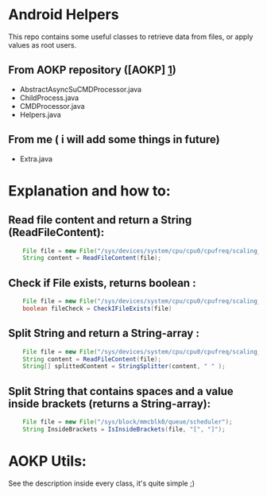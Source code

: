 Android Helpers
===========

This repo contains some useful classes to retrieve data from files, or apply values as root users.

From AOKP repository ([AOKP] [1])
-----

* AbstractAsyncSuCMDProcessor.java
* ChildProcess.java
* CMDProcessor.java
* Helpers.java

From me ( i will add some things in future)
-----

* Extra.java


Explanation and how to:
===========

Read file content and return a String (ReadFileContent):
-----
```java
	File file = new File("/sys/devices/system/cpu/cpu0/cpufreq/scaling_available_frequencies")
	String content = ReadFileContent(file);
```

Check if File exists, returns boolean :
-----

```java
	File file = new File("/sys/devices/system/cpu/cpu0/cpufreq/scaling_available_frequencies")
	boolean fileCheck = CheckIFileExists(file)
```

Split String and return a String-array :
-----

```java
	File file = new File("/sys/devices/system/cpu/cpu0/cpufreq/scaling_available_frequencies")
	String content = ReadFileContent(file);
	String[] splittedContent = StringSplitter(content, " " );	

```
Split String that contains spaces and a value inside brackets (returns a String-array):
-----

```java
	File file = new File("/sys/block/mmcblk0/queue/scheduler"); 
	String InsideBrackets = IsInsideBrackets(file, "[", "]");

```


AOKP Utils:
===========

See the description inside every class, it's quite simple ;)

[1]: https://github.com/AOKP

